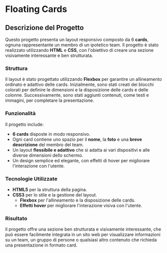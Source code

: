 # Floating Cards

## Descrizione del Progetto

Questo progetto presenta un layout responsivo composto da 6 **cards**, ognuna rappresentante un membro di un ipotetico team. Il progetto è stato realizzato utilizzando **HTML** e **CSS**, con l'obiettivo di creare una sezione visivamente interessante e ben strutturata.

### Struttura

Il layout è stato progettato utilizzando **Flexbox** per garantire un allineamento ordinato e adattivo delle cards. Inizialmente, sono stati creati dei blocchi colorati per definire le dimensioni e la disposizione delle cards e delle colonne. Successivamente, sono stati aggiunti contenuti, come testi e immagini, per completare la presentazione.

### Funzionalità

Il progetto include:

- **6 cards** disposte in modo responsivo.
- Ogni card contiene uno spazio per il **nome**, la **foto** e una **breve descrizione** del membro del team.
- Un layout **flessibile e adattivo** che si adatta ai vari dispositivi e alle diverse dimensioni dello schermo.
- Un design semplice ed elegante, con effetti di hover per migliorare l'interazione con l'utente.

### Tecnologie Utilizzate

- **HTML5** per la struttura della pagina.
- **CSS3** per lo stile e la gestione del layout.
  - **Flexbox** per l'allineamento e la disposizione delle cards.
  - **Effetti hover** per migliorare l'interazione visiva con l'utente.

### Risultato

Il progetto offre una sezione ben strutturata e visivamente interessante, che può essere facilmente integrata in un sito web per visualizzare informazioni su un team, un gruppo di persone o qualsiasi altro contenuto che richieda una presentazione in formato card.

